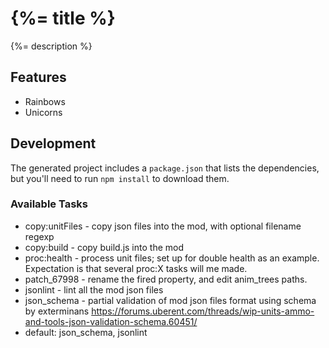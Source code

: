 # {%= title %}

{%= description %}

## Features

- Rainbows
- Unicorns

## Development

The generated project includes a `package.json` that lists the dependencies, but you'll need to run `npm install` to download them.

### Available Tasks

- copy:unitFiles - copy json files into the mod, with optional filename regexp
- copy:build - copy build.js into the mod
- proc:health - process unit files; set up for double health as an example.  Expectation is that several proc:X tasks will me made.
- patch_67998 - rename the fired property, and edit anim_trees paths.
- jsonlint - lint all the mod json files
- json_schema - partial validation of mod json files format using schema by exterminans https://forums.uberent.com/threads/wip-units-ammo-and-tools-json-validation-schema.60451/
- default: json_schema, jsonlint
